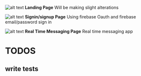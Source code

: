 ![alt text](https://i.imgur.com/3RYaYy0.png)
**Landing Page** Will be making slight alterations

![alt text](https://i.imgur.com/tW6RR27.png)
**Signin/signup Page** Using firebase Oauth and firebase email/password sign in

![alt text](https://i.imgur.com/CuQFwg8.png)
**Real Time Messaging Page** Real time messaging app

# TODOS

## write tests
